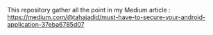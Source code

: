 This repository gather all the point in my Medium article : https://medium.com/@tahajadid/must-have-to-secure-your-android-application-37eba6785d07

